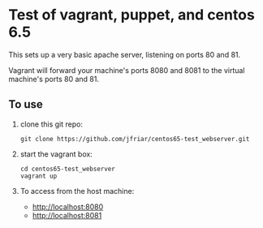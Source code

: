 # Test of vagrant, puppet, and centos 6.5 #

This sets up a very basic apache server, listening on
ports 80 and 81.

Vagrant will forward your machine's ports 8080 and 8081 to
the virtual machine's ports 80 and 81.

## To use ##

1.  clone this git repo:

        git clone https://github.com/jfriar/centos65-test_webserver.git

2.  start the vagrant box:

        cd centos65-test_webserver
        vagrant up

3.  To access from the host machine:

    - [http://localhost:8080](http://localhost:8080)
    - [http://localhost:8081](http://localhost:8081)

